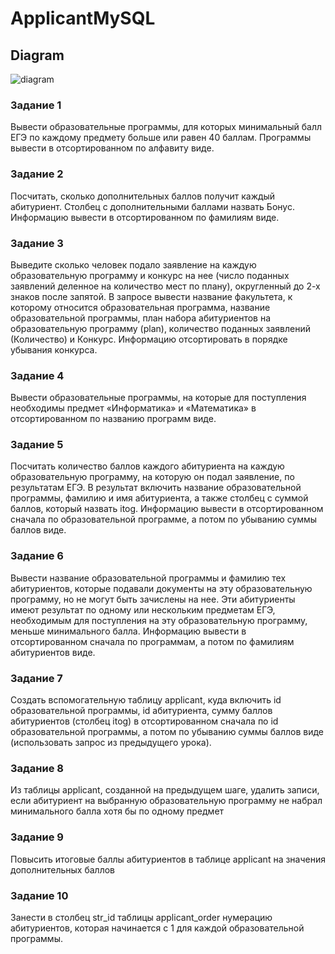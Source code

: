 <h1> ApplicantMySQL </h1>

<h2> Diagram </h2>

![diagram](https://user-images.githubusercontent.com/99547319/235019783-8e14fdab-b896-4b37-ace6-d8740f24ea85.jpg)

<h3> Задание 1 </h3>
Вывести образовательные программы, для которых минимальный балл ЕГЭ по каждому предмету больше или равен 40 баллам. Программы вывести в отсортированном по алфавиту виде.
<h3> Задание 2 </h3>
Посчитать, сколько дополнительных баллов получит каждый абитуриент. Столбец с дополнительными баллами назвать Бонус. Информацию вывести в отсортированном по фамилиям виде.
<h3> Задание 3 </h3>
Выведите сколько человек подало заявление на каждую образовательную программу и конкурс на нее (число поданных заявлений деленное на количество мест по плану), округленный до 2-х знаков после запятой. В запросе вывести название факультета, к которому относится образовательная программа, название образовательной программы, план набора абитуриентов на образовательную программу (plan), количество поданных заявлений (Количество) и Конкурс. Информацию отсортировать в порядке убывания конкурса.
<h3> Задание 4 </h3>
Вывести образовательные программы, на которые для поступления необходимы предмет «Информатика» и «Математика» в отсортированном по названию программ виде.
<h3> Задание 5 </h3>
Посчитать количество баллов каждого абитуриента на каждую образовательную программу, на которую он подал заявление, по результатам ЕГЭ. В результат включить название образовательной программы, фамилию и имя абитуриента, а также столбец с суммой баллов, который назвать itog. Информацию вывести в отсортированном сначала по образовательной программе, а потом по убыванию суммы баллов виде.
<h3> Задание 6 </h3>
Вывести название образовательной программы и фамилию тех абитуриентов, которые подавали документы на эту образовательную программу, но не могут быть зачислены на нее. Эти абитуриенты имеют результат по одному или нескольким предметам ЕГЭ, необходимым для поступления на эту образовательную программу, меньше минимального балла. Информацию вывести в отсортированном сначала по программам, а потом по фамилиям абитуриентов виде.
<h3> Задание 7 </h3>
 Создать вспомогательную таблицу applicant,  куда включить id образовательной программы,  id абитуриента, сумму баллов абитуриентов (столбец itog) в отсортированном сначала по id образовательной программы, а потом по убыванию суммы баллов виде (использовать запрос из предыдущего урока).
<h3> Задание 8 </h3>
Из таблицы applicant,  созданной на предыдущем шаге, удалить записи, если абитуриент на выбранную образовательную программу не набрал минимального балла хотя бы по одному предмет
<h3> Задание 9 </h3>
Повысить итоговые баллы абитуриентов в таблице applicant на значения дополнительных баллов
<h3> Задание 10 </h3>
Занести в столбец str_id таблицы applicant_order нумерацию абитуриентов, которая начинается с 1 для каждой образовательной программы.
